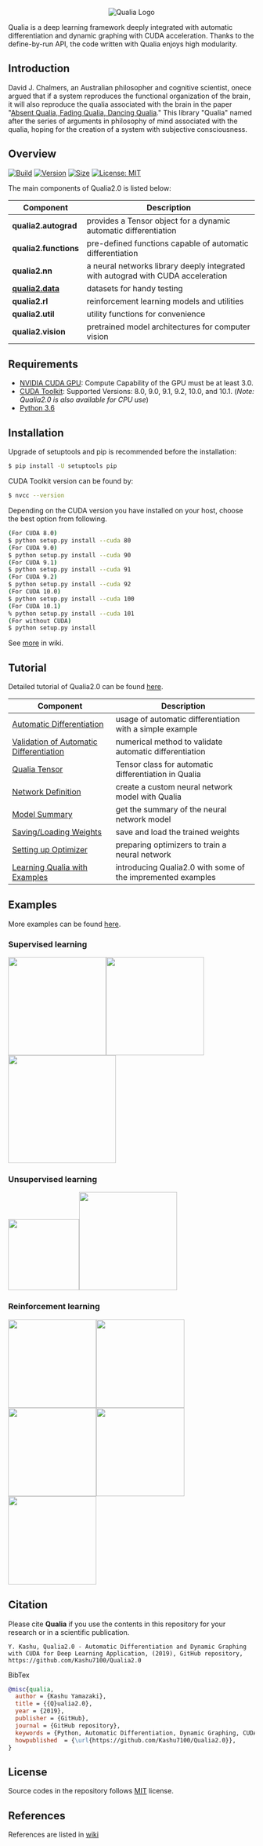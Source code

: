 <p align="center">
  <img src="/assets/qualia.png" alt="Qualia Logo"/>
</p>

Qualia is a deep learning framework deeply integrated with automatic differentiation and dynamic graphing with CUDA acceleration. Thanks to the define-by-run API, the code written with Qualia enjoys high modularity.

## Introduction
David J. Chalmers, an Australian philosopher and cognitive scientist, onece argued that if a system reproduces the functional organization of the brain, it will also reproduce the qualia associated with the brain in the paper "[Absent Qualia, Fading Qualia, Dancing Qualia](http://consc.net/papers/qualia.html)." This library "Qualia" named after the series of arguments in philosophy of mind associated with the qualia, hoping for the creation of a system with subjective consciousness. 

## Overview

[![Build](https://img.shields.io/badge/build-passing-success.svg)](https://github.com/Kashu7100/Qualia2.0/)
[![Version](https://img.shields.io/badge/package-v0.0.1-informational.svg)](https://github.com/Kashu7100/Qualia2.0/)
[![Size](https://img.shields.io/github/repo-size/Kashu7100/Qualia2.0.svg)](https://github.com/Kashu7100/Qualia2.0/)
[![License: MIT](https://img.shields.io/github/license/Kashu7100/Qualia2.0.svg)](/LICENSE)

The main components of Qualia2.0 is listed below:

| Component | Description |
| ---- | --- |
| **qualia2.autograd** | provides a Tensor object for a dynamic automatic differentiation |
| **qualia2.functions** | pre-defined functions capable of automatic differentiation |
| **qualia2.nn** | a neural networks library deeply integrated with autograd with CUDA acceleration |
| [**qualia2.data**](/qualia2/data) | datasets for handy testing |
| **qualia2.rl** | reinforcement learning models and utilities |
| **qualia2.util** | utility functions for convenience |
| **qualia2.vision** | pretrained model architectures for computer vision |

## Requirements

* [NVIDIA CUDA GPU](https://developer.nvidia.com/cuda-gpus): Compute Capability of the GPU must be at least 3.0.
* [CUDA Toolkit](https://developer.nvidia.com/cuda-zone): Supported Versions: 8.0, 9.0, 9.1, 9.2, 10.0, and 10.1. (*Note: Qualia2.0 is also available for CPU use*)
* [Python 3.6](https://www.python.org/)

## Installation
Upgrade of setuptools and pip is recommended before the installation:
```bash
$ pip install -U setuptools pip
```
CUDA Toolkit version can be found by:
```bash
$ nvcc --version
```
Depending on the CUDA version you have installed on your host, choose the best option from following.
```bash
(For CUDA 8.0)
$ python setup.py install --cuda 80
(For CUDA 9.0)
$ python setup.py install --cuda 90
(For CUDA 9.1)
$ python setup.py install --cuda 91
(For CUDA 9.2)
$ python setup.py install --cuda 92
(For CUDA 10.0)
$ python setup.py install --cuda 100
(For CUDA 10.1)
% python setup.py install --cuda 101
(For without CUDA)
$ python setup.py install
```
See [more](https://github.com/Kashu7100/Qualia2.0/wiki/Installation-Guide) in wiki.

## Tutorial
Detailed tutorial of Qualia2.0 can be found [here](/tutorial).

| Component | Description |
| ---- | --- |
| [Automatic Differentiation](/tutorial/#automatic_differentiation) | usage of automatic differentiation with a simple example |
| [Validation of Automatic Differentiation](/tutorial/#valid_automatic_differentiation) | numerical method to validate automatic differentiation |
| [Qualia Tensor](/tutorial/#qualia_tensor) | Tensor class for automatic differentiation in Qualia |
| [Network Definition](/tutorial/#network_definition) | create a custom neural network model with Qualia |
| [Model Summary](/tutorial/#model_summary) | get the summary of the neural network model |
| [Saving/Loading Weights](/tutorial/#save_load) | save and load the trained weights |
| [Setting up Optimizer](/tutorial/#optim_setup) | preparing optimizers to train a neural network |
| [Learning Qualia with Examples](/tutorial/#ex) | introducing Qualia2.0 with some of the impremented examples |

## Examples
More examples can be found [here](/examples).

### Supervised learning

[<img src="/assets/spiral_boundary.png" height="200"/>](/examples/supervised_learning/spiral)<img src="/assets/openpose_hand.gif" height="200"/>[<img src="/assets/baseball.gif" height="220"/>](/examples/supervised_learning/openpose)

### Unsupervised learning

[<img src="/assets/lorenz_compare.png" height="145"/>](examples/unsupervised_learning/lorenz_system)[<img src="/assets/gan_mnist.gif" height="200"/>](examples/unsupervised_learning/mnist)

### Reinforcement learning

[<img src="/assets/cartpole_dqn.gif" height="180"/>](/examples/reinforcement_learning/inverted_pendulum)[<img src="/assets/mountaincar_duelingnet.gif" height="180"/>](examples/reinforcement_learning/mountain_car)[<img src="/assets/bipedal_walker_td3.gif" height="180"/>](examples/reinforcement_learning/bipedal_walker)[<img src="/assets/lunar_lander_cont_td3.gif" height="180"/>](examples/reinforcement_learning/lunar_lander)[<img src="/assets/roboschool_walker2d_td3.gif" height="180"/>](examples/reinforcement_learning/roboschool_walker2d)


## Citation
Please cite **Qualia** if you use the contents in this repository for your research or in a scientific publication.
```
Y. Kashu, Qualia2.0 - Automatic Differentiation and Dynamic Graphing with CUDA for Deep Learning Application, (2019), GitHub repository, https://github.com/Kashu7100/Qualia2.0
```
BibTex
```bibtex
@misc{qualia,
  author = {Kashu Yamazaki},
  title = {{Q}ualia2.0},
  year = {2019},
  publisher = {GitHub},
  journal = {GitHub repository},
  keywords = {Python, Automatic Differentiation, Dynamic Graphing, CUDA, Deep Learning}
  howpublished  = {\url{https://github.com/Kashu7100/Qualia2.0}},
}
```

## License
Source codes in the repository follows [MIT](http://www.opensource.org/licenses/MIT) license.

## References
References are listed in [wiki](https://github.com/Kashu7100/Qualia2.0/wiki/References-(Editing...))

